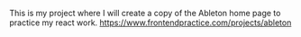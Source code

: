 This is my project where I will create a copy of the Ableton home page to practice my react work.
https://www.frontendpractice.com/projects/ableton
